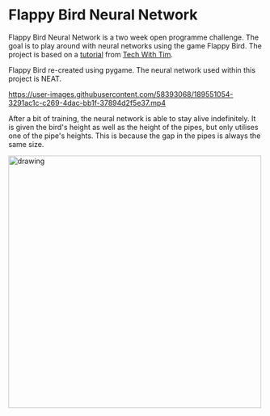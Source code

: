 # Flappy Bird Neural Network

Flappy Bird Neural Network is a two week open programme challenge. The goal is to play around with neural networks using the game Flappy Bird. The project is based on a [tutorial](https://www.youtube.com/watch?v=MMxFDaIOHsE&list=PLzMcBGfZo4-lwGZWXz5Qgta_YNX3_vLS2) from [Tech With Tim](https://www.youtube.com/c/TechWithTim). 

Flappy Bird re-created using pygame. The neural network used within this project is NEAT.

https://user-images.githubusercontent.com/58393068/189551054-3291ac1c-c269-4dac-bb1f-37894d2f5e37.mp4

After a bit of training, the neural network is able to stay alive indefinitely. It is given the bird's height as well as the height of the pipes, but only utilises one of the pipe's heights. This is because the gap in the pipes is always the same size.  

<img src="https://i.imgur.com/4v84Jsb.png" alt="drawing" width="500"/>
